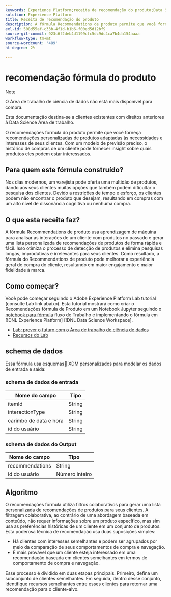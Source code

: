 ```yaml
---
keywords: Experience Platform;receita de recomendação do produto;Data Science Workspace;tópicos populares;receitas;pré-criar fórmula
solution: Experience Platform
title: Receita de recomendação do produto
description: A fórmula Recommendations de produto permite que você forneça recomendações de produto personalizadas, personalizadas para as necessidades e os interesses do seu cliente. Com um modelo de previsão preciso, o histórico de compras de um cliente pode fornecer insight sobre quais produtos eles podem estar interessados.
exl-id: 508d55af-c33b-4f1d-b1b6-f00ed5d12bf9
source-git-commit: 923c6f2deb4d1199cfc5dc9dc4ca7b4da154aaaa
workflow-type: tm+mt
source-wordcount: '489'
ht-degree: 2%

---
```


# recomendação fórmula do produto

>[!NOTE]
>
>O Área de trabalho de ciência de dados não está mais disponível para compra.
>
>Esta documentação destina-se a clientes existentes com direitos anteriores à Data Science Área de trabalho.

O recomendações fórmula do produto permite que você forneça recomendações personalizadas de produtos adaptadas às necessidades e interesses de seus clientes. Com um modelo de previsão preciso, o histórico de compras de um cliente pode fornecer insight sobre quais produtos eles podem estar interessados.

## Para quem este fórmula construído?

Nos dias modernos, um varejista pode oferta uma multidão de produtos, dando aos seus clientes muitas opções que também podem dificultar o pesquisa dos clientes. Devido a restrições de tempo e esforço, os clientes podem não encontrar o produto que desejam, resultando em compras com um alto nível de dissonância cognitiva ou nenhuma compra.

## O que esta receita faz?

A fórmula Recommendations de produto usa aprendizagem de máquina para analisar as interações de um cliente com produtos no passado e gerar uma lista personalizada de recomendações de produtos de forma rápida e fácil. Isso otimiza o processo de detecção de produtos e elimina pesquisas longas, improdutivas e irrelevantes para seus clientes. Como resultado, a fórmula do Recommendations de produto pode melhorar a experiência geral de compra do cliente, resultando em maior engajamento e maior fidelidade à marca.

## Como começar?

Você pode começar seguindo o Adobe Experience Platform Lab tutorial (consulte Lab link abaixo). Esta tutorial mostrará como criar o Recomendações fórmula de Produto em um Notebook Jupyter seguindo o [notebook para fórmula](../jupyterlab/create-a-model.md) fluxo de Trabalho e implementando o fórmula em [!DNL Experience Platform] [!DNL Data Science Workspace].

* [Lab: prever o futuro com o Área de trabalho de ciência de dados](https://expleague.azureedge.net/labs/L777/index.html)
* [Recursos do Lab](https://github.com/adobe/experience-platform-dsw-reference/tree/master/Summit/2019/resources)

## schema de dados

Essa fórmula usa esquemas[&#128279;](../../xdm/schema/field-dictionary.md) XDM personalizados para modelar os dados de entrada e saída:

### schema de dados de entrada

| Nome do campo | Tipo |
| --- | --- |
| itemId | String |
| interactionType | String |
| carimbo de data e hora | String |
| id do usuário | String |

### schema de dados do Output

| Nome do campo | Tipo |
| --- | --- |
| recommendations | String |
| id do usuário | Número inteiro |

## Algoritmo

O recomendações fórmula utiliza filtros colaborativos para gerar uma lista personalizada de recomendações de produtos para seus clientes. A filtragem colaborativa, ao contrário de uma abordagem baseada em conteúdo, não requer informações sobre um produto específico, mas sim usa as preferências históricas de um cliente em um conjunto de produtos. Esta poderosa técnica de recomendação usa duas suposições simples:
* Há clientes com interesses semelhantes e podem ser agrupados por meio da comparação de seus comportamentos de compra e navegação.
* É mais provável que um cliente esteja interessado em uma recomendação baseada em clientes semelhantes em termos de comportamento de compra e navegação.

Esse processo é dividido em duas etapas principais. Primeiro, defina um subconjunto de clientes semelhantes. Em seguida, dentro desse conjunto, identifique recursos semelhantes entre esses clientes para retornar uma recomendação para o cliente-alvo.
